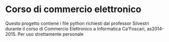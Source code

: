 # Corso di commercio elettronico #

Questo progetto contiene i file python richiesti dal professor Silvestri durante il corso di Commercio Elettronico a Informatica Ca'Foscari, as2014-2015.
Per uso strettamente personale